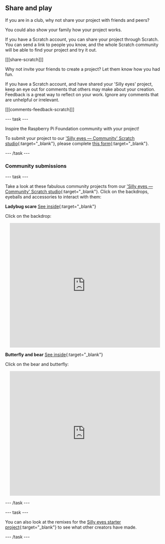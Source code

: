 ## Share and play

If you are in a club, why not share your project with friends and peers?

You could also show your family how your project works.

If you have a Scratch account, you can share your project through Scratch. You can send a link to people you know, and the whole Scratch community will be able to find your project and try it out.

[[[share-scratch]]]

Why not invite your friends to create a project? Let them know how you had fun.

If you have a Scratch account, and have shared your 'Silly eyes' project, keep an eye out for comments that others may make about your creation. Feedback is a great way to reflect on your work. Ignore any comments that are unhelpful or irrelevant.

[[[comments-feedback-scratch]]]

--- task ---

Inspire the Raspberry Pi Foundation community with your project!

To submit your project to our ['Silly eyes — Community' Scratch studio](https://scratch.mit.edu/studios/29120534){:target="_blank"}, please complete [this form](https://form.raspberrypi.org/f/community-project-submissions){:target="_blank"}.

--- /task ---

### Community submissions 

--- task ---

Take a look at these fabulous community projects from our ['Silly eyes — Community' Scratch studio](https://scratch.mit.edu/studios/29079784){:target="_blank"}. Click on the backdrops, eyeballs and accessories to interact with them:

**Ladybug scare** [See inside](https://scratch.mit.edu/projects/517735755/editor){:target="_blank"}

Click on the backdrop:

<div class="scratch-preview" style="margin-left: 15px;">
  <iframe allowtransparency="true" width="485" height="402" src="https://scratch.mit.edu/projects/embed/517735755/?autostart=false" frameborder="0"></iframe>
</div>

**Butterfly and bear** [See inside](https://scratch.mit.edu/projects/569624392/editor){:target="_blank"}

Click on the bear and butterfly:

<div class="scratch-preview" style="margin-left: 15px;">
  <iframe allowtransparency="true" width="485" height="402" src="https://scratch.mit.edu/projects/embed/569624392/?autostart=false" frameborder="0"></iframe>
</div>

--- /task ---

--- task ---

You can also look at the remixes for the [Silly eyes starter project](https://scratch.mit.edu/projects/582221984/remixes){:target="_blank"} to see what other creators have made.

--- /task --- 
